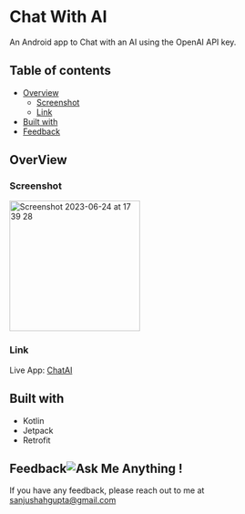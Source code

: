 # Chat With AI
An Android app to Chat with an AI using the OpenAI API key.

## Table of contents

- [Overview](#overview)
  - [Screenshot](#screenshot)
  - [Link](#link)
- [Built with](#built-with)
- [Feedback ](#feedback)

## OverView

### Screenshot
<img width="229" alt="Screenshot 2023-06-24 at 17 39 28" src="https://github.com/sanjushahgupta/chat-gpt/assets/71315276/5c8c317a-595f-48d6-94b5-698211bd598b">



### Link
Live App: [ChatAI](https://play.google.com/store/apps/details?id=com.digitalaya.chat)

## Built with
- Kotlin
- Jetpack
- Retrofit

## Feedback![Ask Me Anything !](https://img.shields.io/badge/Ask%20me-anything-1abc9c.svg)
If you have any feedback, please reach out to me at sanjushahgupta@gmail.com
